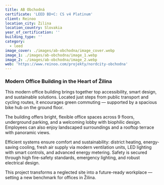 ```yaml
---
title: AB Obchodná
certificate: 'LEED BD+C: CS v4 Platinum'
client: Reinoo
location_city: Žilina
location_country: Slovakia
year_of_certification: ''
building_type: ''
category:
  - leed
image_cover: ./images/ab-obchodna/image_cover.webp
image_1: ./images/ab-obchodna/image_1.webp
image_2: ./images/ab-obchodna/image_2.webp
web: 'https://www.reinoo.com/projekty/nordcity-obchodna'
---
```


### Modern Office Building in the Heart of Žilina

This modern office building brings together top accessibility, smart design, and sustainable solutions. Located just steps from public transport and cycling routes, it encourages green commuting — supported by a spacious bike hub on the ground floor.

The building offers bright, flexible office spaces across 9 floors, underground parking, and a welcoming lobby with biophilic design. Employees can also enjoy landscaped surroundings and a rooftop terrace with panoramic views.

Efficient systems ensure comfort and sustainability: district heating, energy-saving cooling, fresh air supply via modern ventilation units, LED lighting with smart controls, and advanced energy metering. Safety is secured through high fire-safety standards, emergency lighting, and robust electrical design.

This project transforms a neglected site into a future-ready workplace — setting a new benchmark for offices in Žilina.
